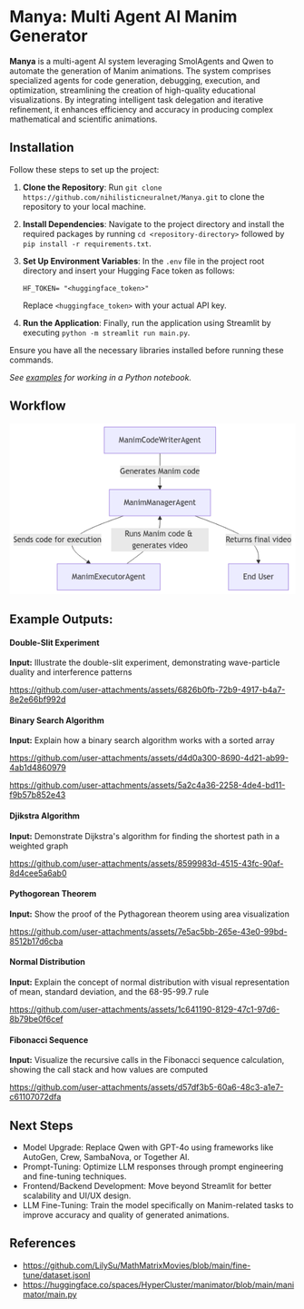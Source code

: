 # **Manya**: Multi Agent AI Manim Generator

**Manya** is a multi-agent AI system leveraging SmolAgents and Qwen to automate the generation of Manim animations. The system comprises specialized agents for code generation, debugging, execution, and optimization, streamlining the creation of high-quality educational visualizations. By integrating intelligent task delegation and iterative refinement, it enhances efficiency and accuracy in producing complex mathematical and scientific animations.


## Installation

Follow these steps to set up the project:

1. **Clone the Repository**: Run `git clone https://github.com/nihilisticneuralnet/Manya.git` to clone the repository to your local machine.

2. **Install Dependencies**: Navigate to the project directory and install the required packages by running `cd <repository-directory>` followed by `pip install -r requirements.txt`. 

3. **Set Up Environment Variables**: In the `.env` file in the project root directory and insert your Hugging Face token as follows:
   ```plaintext
   HF_TOKEN= "<huggingface_token>"
   ```
   Replace `<huggingface_token>` with your actual API key.

4. **Run the Application**: Finally, run the application using Streamlit by executing `python -m streamlit run main.py`.

Ensure you have all the necessary libraries installed before running these commands.

*See [examples](https://github.com/nihilisticneuralnet/Manya/tree/main/examples) for working in a Python notebook.*


## Workflow

<p align="center">
  <img src="./img/manya.png">
</p>


## Example Outputs:

#### Double-Slit Experiment

**Input:** Illustrate the double-slit experiment, demonstrating wave-particle duality and interference patterns

https://github.com/user-attachments/assets/6826b0fb-72b9-4917-b4a7-8e2e66bf992d


#### Binary Search Algorithm

**Input:** Explain how a binary search algorithm works with a sorted array

https://github.com/user-attachments/assets/d4d0a300-8690-4d21-ab99-4ab1d4860979

https://github.com/user-attachments/assets/5a2c4a36-2258-4de4-bd11-f9b57b852e43


#### Djikstra Algorithm

**Input:** Demonstrate Dijkstra's algorithm for finding the shortest path in a weighted graph

https://github.com/user-attachments/assets/8599983d-4515-43fc-90af-8d4cee5a6ab0



#### Pythogorean Theorem

**Input:** Show the proof of the Pythagorean theorem using area visualization

https://github.com/user-attachments/assets/7e5ac5bb-265e-43e0-99bd-8512b17d6cba


#### Normal Distribution

**Input:** Explain the concept of normal distribution with visual representation of mean, standard deviation, and the 68-95-99.7 rule

https://github.com/user-attachments/assets/1c641190-8129-47c1-97d6-8b79be0f6cef


#### Fibonacci Sequence

**Input:** Visualize the recursive calls in the Fibonacci sequence calculation, showing the call stack and how values are computed

https://github.com/user-attachments/assets/d57df3b5-60a6-48c3-a1e7-c61107072dfa



## Next Steps

- Model Upgrade: Replace Qwen with GPT-4o using frameworks like AutoGen, Crew, SambaNova, or Together AI.
- Prompt-Tuning: Optimize LLM responses through prompt engineering and fine-tuning techniques.
- Frontend/Backend Development: Move beyond Streamlit for better scalability and UI/UX design.
- LLM Fine-Tuning: Train the model specifically on Manim-related tasks to improve accuracy and quality of generated animations.

## References

- https://github.com/LilySu/MathMatrixMovies/blob/main/fine-tune/dataset.jsonl
- https://huggingface.co/spaces/HyperCluster/manimator/blob/main/manimator/main.py
